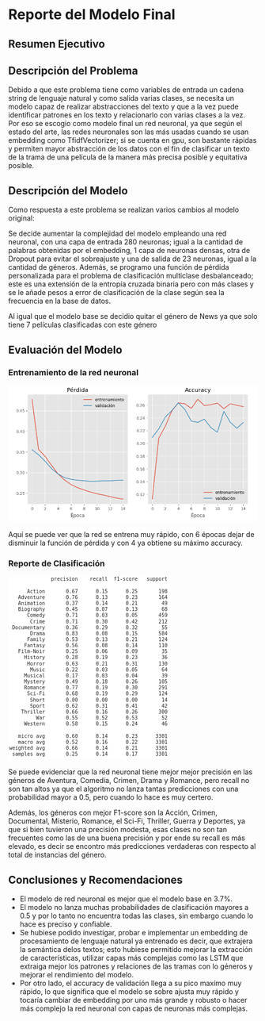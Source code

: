 # Reporte del Modelo Final

## Resumen Ejecutivo

## Descripción del Problema

Debido a que este problema tiene como variables de entrada un cadena string de lenguaje natural y como salida varias clases, se necesita un modelo capaz de realizar abstracciones del texto y que a la vez puede identificar patrones en los texto y relacionarlo con varias  clases a la vez. Por eso se escogio como modelo final un red neuronal, ya que según el estado  del arte, las redes neuronales son las más usadas cuando se usan embedding como TfidfVectorizer; si se cuenta en gpu, son bastante rápidas y permiten mayor abstracción de los datos con el fin de clasificar un texto de la trama de una película de la manera más precisa posible y equitativa posible.


## Descripción del Modelo

Como respuesta a este problema se realizan varios cambios al modelo original:

Se decide aumentar la complejidad del modelo empleando una red neuronal, con una capa de entrada 280 neuronas; igual a la cantidad de palabras obtenidas por el embedding, 1 capa de neuronas densas, otra de Dropout para evitar el sobreajuste y una de salida de 23 neuronas, igual a la cantidad de géneros. Además, se programo una función de pérdida personalizada para el problema de clasificación multiclase desbalanceado; este es una extensión de la entropía cruzada binaria pero con más clases y se le añade pesos a error de clasificación de la clase según sea la frecuencia en la base de datos.

Al igual que el modelo base se decidio quitar el género de News ya que solo tiene 7 películas clasificadas con este género

## Evaluación del Modelo

### Entrenamiento de la red neuronal

![main_loss_acc](images/main_loss_acc.png)

Aquí se puede ver que la red se entrena muy rápido, con 6 épocas dejar de disminuir la función de pérdida y con 4 ya obtiene su máximo accuracy.

### Reporte de Clasificación

![main_class_report](images/main_class_report.png)

Se puede evidenciar que la red neuronal tiene mejor mejor precisión en las géneros de Aventura, Comedia, Crimen, Drama y  Romance, pero recall no son tan altos ya que el algoritmo no lanza tantas predicciones con una probabilidad mayor a 0.5, pero cuando lo hace es muy certero.

Además, los géneros con mejor F1-score son la Acción, Crimen, Documental, Misterio, Romance, el Sci-Fi, Thriller, Guerra y Deportes, ya que si bien tuvieron una precisión modesta, esas clases no son tan frecuentes como las de una buena precisión y por ende su recall es más elevado, es decir se encontro más predicciones verdaderas con respecto al total de instancias del género.


## Conclusiones y Recomendaciones

- El modelo de red neuronal es mejor que el modelo base en 3.7%.
- El modelo no lanza muchas probabilidades de clasificación mayores a 0.5 y por lo tanto no encuentra todas las clases, sin embargo cuando lo hace es preciso y confiable.
- Se hubiese podido investigar, probar e implementar un embedding de procesamiento de lenguaje natural ya entrenado es decir, que extrajera la semántica delos textos; esto hubiese permitido mejorar la extracción de características, utilizar capas más complejas como las LSTM que extraiga mejor los patrones y relaciones de las tramas con lo géneros  y mejorar el rendimiento del modelo.
- Por otro lado, el accuracy de validación llega a su pico maxímo muy rápido, lo que significa que el modelo se sobre ajusta muy rápido y tocaría cambiar de embedding por uno más grande y robusto o hacer más complejo la red neuronal con capas de neuronas más complejas.


